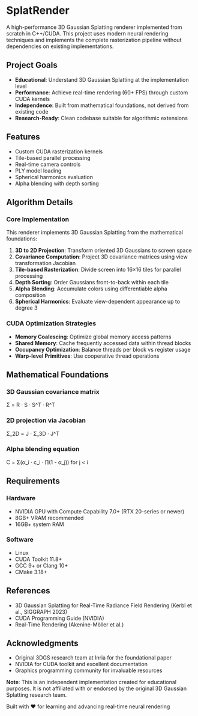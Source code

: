 # SplatRender

A high-performance 3D Gaussian Splatting renderer implemented from scratch in C++/CUDA. This project uses modern neural rendering techniques and implements the complete rasterization pipeline without dependencies on existing implementations.

## Project Goals

- **Educational**: Understand 3D Gaussian Splatting at the implementation level
- **Performance**: Achieve real-time rendering (60+ FPS) through custom CUDA kernels
- **Independence**: Built from mathematical foundations, not derived from existing code
- **Research-Ready**: Clean codebase suitable for algorithmic extensions

## Features

- Custom CUDA rasterization kernels
- Tile-based parallel processing 
- Real-time camera controls
- PLY model loading
- Spherical harmonics evaluation
- Alpha blending with depth sorting

## Algorithm Details

### Core Implementation

This renderer implements 3D Gaussian Splatting from the mathematical foundations:

1. **3D to 2D Projection**: Transform oriented 3D Gaussians to screen space
2. **Covariance Computation**: Project 3D covariance matrices using view transformation Jacobian
3. **Tile-based Rasterization**: Divide screen into 16×16 tiles for parallel processing
4. **Depth Sorting**: Order Gaussians front-to-back within each tile
5. **Alpha Blending**: Accumulate colors using differentiable alpha composition
6. **Spherical Harmonics**: Evaluate view-dependent appearance up to degree 3

### CUDA Optimization Strategies

- **Memory Coalescing**: Optimize global memory access patterns
- **Shared Memory**: Cache frequently accessed data within thread blocks
- **Occupancy Optimization**: Balance threads per block vs register usage
- **Warp-level Primitives**: Use cooperative thread operations

## Mathematical Foundations

### 3D Gaussian covariance matrix
Σ = R · S · S^T · R^T

### 2D projection via Jacobian  
Σ_2D = J · Σ_3D · J^T

### Alpha blending equation
C = Σ(α_i · c_i · ∏(1 - α_j)) for j < i

## Requirements

### Hardware
- NVIDIA GPU with Compute Capability 7.0+ (RTX 20-series or newer)
- 8GB+ VRAM recommended
- 16GB+ system RAM

### Software
- Linux
- CUDA Toolkit 11.8+
- GCC 9+ or Clang 10+
- CMake 3.18+

## References

- 3D Gaussian Splatting for Real-Time Radiance Field Rendering (Kerbl et al., SIGGRAPH 2023)
- CUDA Programming Guide (NVIDIA)
- Real-Time Rendering (Akenine-Möller et al.)

## Acknowledgments

- Original 3DGS research team at Inria for the foundational paper
- NVIDIA for CUDA toolkit and excellent documentation
- Graphics programming community for invaluable resources

**Note**: This is an independent implementation created for educational purposes. It is not affiliated with or endorsed by the original 3D Gaussian Splatting research team.

Built with ❤️ for learning and advancing real-time neural rendering
